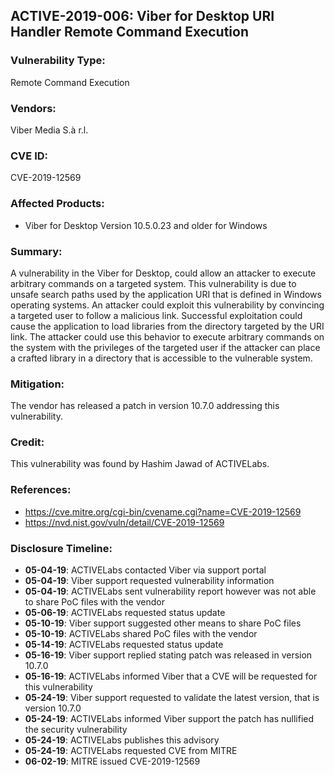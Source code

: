 ## ACTIVE-2019-006: Viber for Desktop URI Handler Remote Command Execution

### Vulnerability Type:
Remote Command Execution

### Vendors:
Viber Media S.à r.l.

### CVE ID:
CVE-2019-12569

### Affected Products:
- Viber for Desktop Version 10.5.0.23 and older for Windows


### Summary:
A vulnerability in the Viber for Desktop, could allow an attacker to execute arbitrary commands on a targeted system. This vulnerability is due to unsafe search paths used by the application URI that is defined in Windows operating systems. An attacker could exploit this vulnerability by convincing a targeted user to follow a malicious link. Successful exploitation could cause the application to load libraries from the directory targeted by the URI link. The attacker could use this behavior to execute arbitrary commands on the system with the privileges of the targeted user if the attacker can place a crafted library in a directory that is accessible to the vulnerable system.

### Mitigation:
The vendor has released a patch in version 10.7.0 addressing this vulnerability.

### Credit:
This vulnerability was found by Hashim Jawad of ACTIVELabs.

### References:
- https://cve.mitre.org/cgi-bin/cvename.cgi?name=CVE-2019-12569
- https://nvd.nist.gov/vuln/detail/CVE-2019-12569

### Disclosure Timeline:
- **05-04-19**: ACTIVELabs contacted Viber via support portal
- **05-04-19**: Viber support requested vulnerability information
- **05-04-19**: ACTIVELabs sent vulnerability report however was not able to share PoC files with the vendor
- **05-06-19**: ACTIVELabs requested status update
- **05-10-19**: Viber support suggested other means to share PoC files
- **05-10-19**: ACTIVELabs shared PoC files with the vendor
- **05-14-19**: ACTIVELabs requested status update
- **05-16-19**: Viber support replied stating patch was released in version 10.7.0
- **05-16-19**: ACTIVELabs informed Viber that a CVE will be requested for this vulnerability
- **05-24-19**: Viber support requested to validate the latest version, that is version 10.7.0
- **05-24-19**: ACTIVELabs informed Viber support the patch has nullified the security vulnerability
- **05-24-19**: ACTIVELabs publishes this advisory
- **05-24-19**: ACTIVELabs requested CVE from MITRE
- **06-02-19**: MITRE issued CVE-2019-12569
